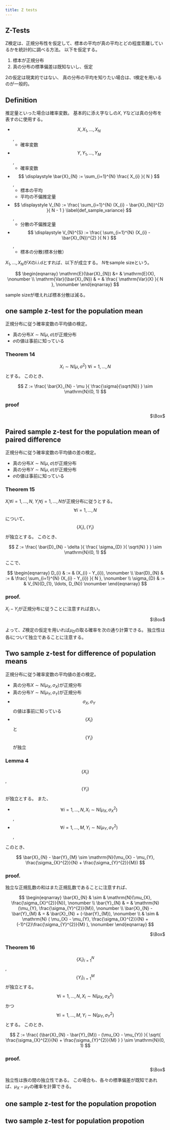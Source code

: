 ```yaml
---
title: Z tests
---
```


## Z-Tests

Z検定は、正規分布性を仮定して、標本の平均が真の平均とどの程度乖離しているかを統計的に調べる方法。
以下を仮定する。

1. 標本が正規分布
2. 真の分布の標準偏差は既知ないし、仮定

2の仮定は現実的ではない、
真の分布の平均を知りたい場合は、t検定を用いるのが一般的。

## Definition
推定量といった場合は確率変数。
基本的に添え字なしの$X$, $Y$などは真の分布を表すのに使用する。

* $$X, X_{1}, \ldots, X_{N}$$,
    * 確率変数
* $$Y, Y_{1}, \ldots, Y_{M}$$,
    * 確率変数
* $$
    \displaystyle
    \bar{X}_{N}
    :=
    \sum_{i=1}^{N}
        \frac{
            X_{i}
        }{
            N
        }
$$,
    * 標本の平均
    * 平均の不偏推定量
* $$
    \displaystyle
    V_{N}
    := 
    \frac{
        \sum_{i=1}^{N} (X_{i} - \bar{X}_{N})^{2}
    }{
        N - 1
    }
    \label{def_sample_variance}
$$,
    * 分散の不偏推定量
* $$
    \displaystyle
    V_{N}^{S}
    := 
    \frac{
        \sum_{i=1}^{N} (X_{i} - \bar{X}_{N})^{2}
    }{
        N
    }
$$,
    * 標本の分散(標本分散）

$X_{1}, \ldots, X_{N}$が$X$のi.i.dとすれば、以下が成立する。
$N$をsample sizeという。

$$
\begin{eqnarray}
    \mathrm{E}(\bar{X}_{N})
    &= &
        \mathrm{E}(X),
    \nonumber
    \\
    \mathrm{Var}(\bar{X}_{N})
    & = &
        \frac{
            \mathrm{Var}(X)
        }{
            N
        },
    \nonumber
\end{eqnarray}
$$

sample sizeが増えれば標本分散は減る。

## one sample z-test for the population mean
正規分布に従う確率変数の平均値の検定。

* 真の分布$X \sim \mathrm{N}(\mu, \sigma)$が正規分布
* $\sigma$の値は事前に知っている

### Theorem 14
$$X_{i} \sim \mathrm{N}(\mu, \sigma^{2})\ \forall i = 1,\ldots, N$$とする。
このとき、

$$
    Z
    :=
    \frac{
        \bar{X}_{N} - \mu
    }{
        \frac{\sigma}{\sqrt{N}}
    }
    \sim
    \mathrm{N}(0, 1)
$$

### proof

<div class="QED" style="text-align: right">$\Box$</div>


## Paired sample z-test for the population mean of paired difference
正規分布に従う確率変数の平均値の差の検定。

* 真の分布$X \sim \mathrm{N}(\mu, \sigma)$が正規分布
* 真の分布$Y \sim \mathrm{N}(\mu, \sigma)$が正規分布
* $\sigma$の値は事前に知っている

### Theorem 15
$X_{i} \forall i = 1, \ldots, N$, $Y_{i} \forall j = 1, \ldots, N$が正規分布に従うとする。
$$\forall i = 1, \ldots, N$$について、$$\{ X_{i}\}, \{Y_{i}\}$$が独立とする。
このとき、

$$
    Z
    :=
    \frac{
        \bar{D}_{N} - \delta
    }{
        \frac{
            \sigma_{D}
        }{
            \sqrt{N}
        }
    }
    \sim
    \mathrm{N}(0, 1)
$$

ここで、

$$
\begin{eqnarray}
    D_{i}
    & := &
        (X_{i} - Y_{i}),
    \nonumber
    \\
    \bar{D}_{N}
    & := &
        \frac{
            \sum_{i=1}^{N} (X_{i} - Y_{i})
        }{
            N
        },
    \nonumber
    \\
    \sigma_{D}
    & := &
        V_{N}(D_{1}, \ldots, D_{N})
    \nonumber
\end{eqnarray}
$$

### proof.
$X_{i} - Y_{i}$が正規分布に従うことに注意すれば良い。

<div class="QED" style="text-align: right">$\Box$</div>

よって、$Z$検定の仮定を用いれば$\mu_{D}$の取る確率を次の通り計算できる。
独立性は各$i$について独立であることに注意する。

## Two sample z-test for difference of population means
正規分布に従う確率変数の平均値の差の検定。

* 真の分布$X \sim \mathrm{N}(\mu_{X}, \sigma_{X})$が正規分布
* 真の分布$Y \sim \mathrm{N}(\mu_{Y}, \sigma_{Y})$が正規分布
* $$\sigma_{X}, \sigma_{Y}$$の値は事前に知っている
* $$\{X_{i}\}$$と$$\{Y_{i}\}$$が独立

### Lemma 4
$$\{X_{i}\}$$, $$\{Y_{i}\}$$が独立とする。
また、

* $$\forall i = 1, \ldots, N, X_{i} \sim \mathrm{N}(\mu_{X}, \sigma_{X}^{2})$$,
* $$\forall i = 1, \ldots, M, Y_{i} \sim \mathrm{N}(\mu_{Y}, \sigma_{Y}^{2})$$,

このとき、

$$
    \bar{X}_{N} - \bar{Y}_{M}
    \sim
    \mathrm{N}(\mu_{X} - \mu_{Y}, \frac{\sigma_{X}^{2}}{N} + \frac{\sigma_{Y}^{2}}{M})
$$

### proof.
独立な正規乱数の和はまた正規乱数であることに注意すれば、

$$
\begin{eqnarray}
    \bar{X}_{N}
    & \sim &
        \mathrm{N}(\mu_{X}, \frac{\sigma_{X}^{2}}{N}),
    \nonumber
    \\
    \bar{Y}_{N}
    & = &
        \mathrm{N}(\mu_{Y}, \frac{\sigma_{Y}^{2}}{M}),
    \nonumber
    \\
    \bar{X}_{N} - \bar{Y}_{M}
    & = &
        \bar{X}_{N} + (-\bar{Y}_{M}),
    \nonumber
    \\
    & \sim &
        \mathrm{N}
        (
            \mu_{X} - \mu_{Y},
            \frac{\sigma_{X}^{2}}{N} + (-1)^{2}\frac{\sigma_{Y}^{2}}{M}
        ),
    \nonumber
\end{eqnarray}
$$

<div class="QED" style="text-align: right">$\Box$</div>

### Theorem 16
$$\{ X_{i} \}_{i=1}^{N}$$, $$\{ Y_{i} \}_{i=1}^{M}$$が独立とする。
$$\forall i = 1, \ldots, N, X_{i} \sim \mathrm{N}(\mu_{X}, \sigma_{X}^{2})$$かつ$$\forall i = 1, \ldots, M, Y_{i} \sim \mathrm{N}(\mu_{Y}, \sigma_{Y}^{2})$$とする。
このとき、

$$
    Z
    :=
    \frac{
        (\bar{X}_{N} - \bar{Y}_{M}) - (\mu_{X} - \mu_{Y})
    }{
        \sqrt{
            \frac{\sigma_{X}^{2}}{N}
            +
            \frac{\sigma_{Y}^{2}}{M}
        }
    }
    \sim
    \mathrm{N}(0, 1)
$$

### proof.

<div class="QED" style="text-align: right">$\Box$</div>

独立性は族の間の独立性である。
この場合も、各々の標準偏差が既知であれば、$\mu_{X} - \mu_{Y}$の確率を計算できる。

## one sample z-test for the population propotion

## two sample z-test for population propotion

